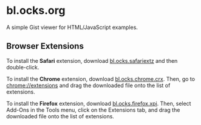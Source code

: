 # bl.ocks.org

A simple Gist viewer for HTML/JavaScript examples.

## Browser Extensions

To install the **Safari** extension, download [bl.ocks.safariextz](https://raw.github.com/mbostock/bl.ocks.org/master/safari/bl.ocks.safariextz) and then double-click.


To install the **Chrome** extension, download [bl.ocks.chrome.crx](https://raw.github.com/mbostock/bl.ocks.org/master/chrome/bl.ocks.chrome.crx). Then, go to [chrome://extensions](chrome://extensions) and drag the downloaded file onto the list of extensions.

To install the **Firefox** extension, download [bl.ocks.firefox.xpi](https://raw.github.com/mbostock/bl.ocks.org/master/firefox/bl.ocks.firefox.xpi). Then, select Add-Ons in the Tools menu, click on the Extensions tab, and drag the downloaded file onto the list of extensions.
